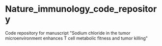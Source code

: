 # Nature_immunology_code_repository
Code repository for manuscript "Sodium chloride in the tumor microenvironment enhances T cell metabolic fitness and tumor killing"
